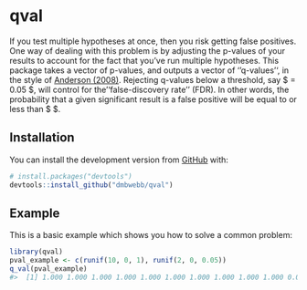 
<!-- README.md is generated from README.Rmd. Please edit that file -->

# qval

<!-- badges: start -->

<!-- badges: end -->

<!-- https://www.tandfonline.com/doi/abs/10.1198/016214508000000841 -->

If you test multiple hypotheses at once, then you risk getting false
positives. One way of dealing with this problem is by adjusting the
p-values of your results to account for the fact that you’ve run
multiple hypotheses. This package takes a vector of p-values, and
outputs a vector of ‘’q-values’‘, in the style of [Anderson
(2008)](https://www.tandfonline.com/doi/abs/10.1198/016214508000000841).
Rejecting q-values below a threshold, say $ = 0.05 $, will control for
the’‘false-discovery rate’’ (FDR). In other words, the probability that
a given significant result is a false positive will be equal to or less
than $ $.

## Installation

You can install the development version from
[GitHub](https://github.com/) with:

``` r
# install.packages("devtools")
devtools::install_github("dmbwebb/qval")
```

## Example

This is a basic example which shows you how to solve a common problem:

``` r
library(qval)
pval_example <- c(runif(10, 0, 1), runif(2, 0, 0.05))
q_val(pval_example)
#>  [1] 1.000 1.000 1.000 1.000 1.000 1.000 1.000 1.000 1.000 1.000 0.003 0.360
```
